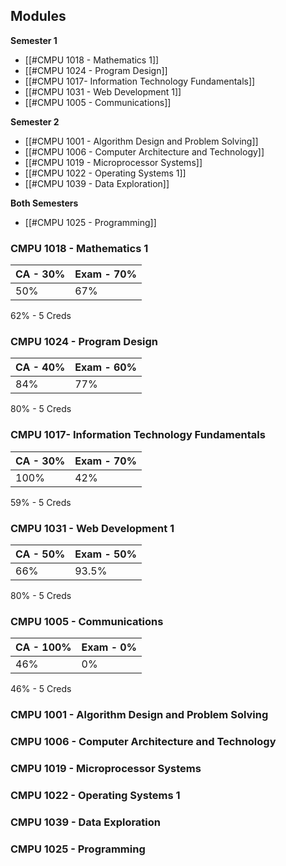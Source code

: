 ## Modules
**Semester 1**
- [[#CMPU 1018 - Mathematics 1]]
- [[#CMPU 1024 - Program Design]]
- [[#CMPU 1017- Information Technology Fundamentals]]
- [[#CMPU 1031 - Web Development 1]]
- [[#CMPU 1005 - Communications]]

**Semester 2**
- [[#CMPU 1001 - Algorithm Design and Problem Solving]]
- [[#CMPU 1006 - Computer Architecture and Technology]]
- [[#CMPU 1019 - Microprocessor Systems]]
- [[#CMPU 1022 - Operating Systems 1]]
- [[#CMPU 1039 - Data Exploration]]

**Both Semesters**
- [[#CMPU 1025 - Programming]]


### CMPU 1018 - Mathematics 1

| CA - 30% | Exam - 70% |
| -------- | ---------- |
| 50%      | 67%        |
62% - 5 Creds

### CMPU 1024 - Program Design

| CA - 40% | Exam - 60% |
| -------- | ---------- |
| 84%      | 77%        |
80% - 5 Creds

### CMPU 1017- Information Technology Fundamentals

| CA - 30% | Exam - 70% |
| -------- | ---------- |
| 100%     | 42%        |
59% - 5 Creds

### CMPU 1031 - Web Development 1

| CA - 50% | Exam - 50% |
| -------- | ---------- |
| 66%      | 93.5%      |
80% - 5 Creds

### CMPU 1005 - Communications

| CA - 100% | Exam - 0% |
| --------- | --------- |
| 46%       | 0%        |
46% - 5 Creds

### CMPU 1001 - Algorithm Design and Problem Solving


### CMPU 1006 - Computer Architecture and Technology


### CMPU 1019 - Microprocessor Systems


### CMPU 1022 - Operating Systems 1


### CMPU 1039 - Data Exploration


### CMPU 1025 - Programming

